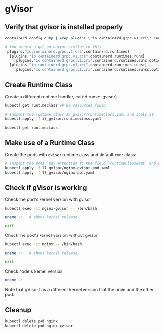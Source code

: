 # gVisor

## Verify that gvisor is installed properly

```bash
containerd config dump | grep plugins.\"io.containerd.grpc.v1.cri\".containerd.runtimes

# You should a get an output similar to this
[plugins."io.containerd.grpc.v1.cri".containerd.runtimes]
  [plugins."io.containerd.grpc.v1.cri".containerd.runtimes.runc]
    [plugins."io.containerd.grpc.v1.cri".containerd.runtimes.runc.options]
  [plugins."io.containerd.grpc.v1.cri".containerd.runtimes.runsc]
    [plugins."io.containerd.grpc.v1.cri".containerd.runtimes.runsc.options]
```

## Create Runtime Class

Create a different runtime handler, called runsc (gvisor).

```bash
kubectl get runtimeclass ## No resources found

# Inspect the runtime class 17_gvisor/runtimeclass.yaml and apply it
kubectl apply -f 17_gvisor/runtimeclass.yaml

kubectl get runtimeclass
```

## Make use of a Runtime Class

Create the pods with `gvisor` runtime class and default `runc` class:

```bash
# Inspect the pods, pay attention to the field `runtimeClassName` and apply both pods
kubectl apply -f 17_gvisor/nginx-gvisor-pod.yaml
kubectl apply -f 17_gvisor/nginx-pod.yaml
```

## Check if gVisor is working

Check the pod's kernel version with gvisor

```bash
kubectl exec -it nginx-gvisor -- /bin/bash

uname -r   # shows kernel release

exit
```

Check the pod's kernel version without gvisor

```bash
kubectl exec -it nginx -- /bin/bash

uname -r   # shows kernel release

exit
```

Check node's kernel version

```bash
uname -r
```

Note that gVisor has a different kernel version that the node and the other pod.

## Cleanup

```bash
kubectl delete pod nginx
kubectl delete pod nginx-gvisor
```
